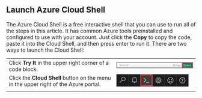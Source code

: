
## Launch Azure Cloud Shell

The Azure Cloud Shell is a free interactive shell that you can use to run all of the steps in this article. It has common Azure tools preinstalled and configured to use with your account. Just click the **Copy** to copy the code, paste it into the Cloud Shell, and then press enter to run it.  There are two ways to launch the Cloud Shell:

|  |   |
|-----------------------------------------------|---|
| Click **Try It** in the upper right corner of a code block. | ![Cloud Shell in this article](./media/cloud-shell-try-it/cli-try-it.png) |
| Click the **Cloud Shell** button on the menu in the upper right of the Azure portal. |	[![Cloud Shell in the portal](./media/cloud-shell-try-it/cloud-shell-menu.png)](https://portal.azure.com) |
|  |  |










